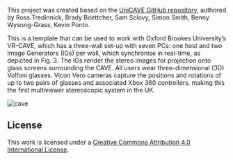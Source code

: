 This project was created based on the [UniCAVE GitHub repository](https://github.com/widVE/UniCAVE), authored by Ross Tredinnick, Brady Boettcher, Sam Solovy, Simon Smith, Benny Wysong-Grass, Kevin Ponto.

This is a template that can be used to work with Oxford Brookes University’s VR-CAVE, which has a three-wall set-up with seven PCs: one host and two Image Generators (IGs) per wall, which synchronise in real-time, as depicted in Fig. 3. The IGs render the stereo images for projection onto glass screens surrounding the CAVE. All users wear three-dimensional (3D) Volfoni glasses. Vicon Vero cameras capture the positions and rotations of up to two pairs of glasses and associated Xbox 360 controllers, making this the first multiviewer stereoscopic system in the UK.

![cave](https://github.com/BrookesUni/UniCAVE-template/assets/7113488/593f18da-d15f-4581-b36b-24aa5dda6fea)


## License
This work is licensed under a [Creative Commons Attribution 4.0 International License](https://creativecommons.org/licenses/by/4.0/).
